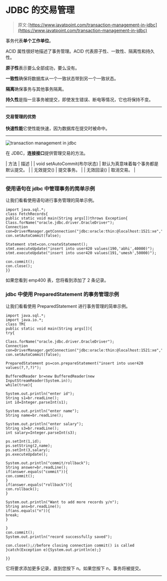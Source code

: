 # JDBC 的交易管理

> 原文:[https://www.javatpoint.com/transaction-management-in-jdbc](https://www.javatpoint.com/transaction-management-in-jdbc)

事务代表**单个工作单位**。

ACID 属性很好地描述了事务管理。ACID 代表原子性、一致性、隔离性和持久性。

**原子性**表示要么全部成功，要么没有。

**一致性**确保将数据库从一个一致状态带到另一个一致状态。

**隔离**确保事务与其他事务隔离。

**持久性**是指一旦事务被提交，即使发生错误、断电等情况，它也将保持不变。

* * *

#### 交易管理的优势

**快速性能**它使性能快速，因为数据库在提交时被命中。

* * *

![transaction management in jdbc](../Images/235ad3a18f7f03b189864ba4f0bb1bb5.png)

在 JDBC，**连接接口**提供管理交易的方法。

| 方法 | 描述 |
| void setAutoCommit(布尔状态) | 默认为真意味着每个事务都是默认提交。 |
| 无效提交() | 提交事务。 |
| 无效回滚() | 取消交易。 |

* * *

### 使用语句在 jdbc 中管理事务的简单示例

让我们看看使用语句进行事务管理的简单示例。

```
import java.sql.*;
class FetchRecords{
public static void main(String args[])throws Exception{
Class.forName("oracle.jdbc.driver.OracleDriver");
Connection con=DriverManager.getConnection("jdbc:oracle:thin:@localhost:1521:xe","system","oracle");
con.setAutoCommit(false);

Statement stmt=con.createStatement();
stmt.executeUpdate("insert into user420 values(190,'abhi',40000)");
stmt.executeUpdate("insert into user420 values(191,'umesh',50000)");

con.commit();
con.close();
}}

```

如果您看到 emp400 表，您将看到添加了 2 条记录。

### jdbc 中使用 PreparedStatement 的事务管理示例

让我们看看使用 PreparedStatement 进行事务管理的简单示例。

```
import java.sql.*;
import java.io.*;
class TM{
public static void main(String args[]){
try{

Class.forName("oracle.jdbc.driver.OracleDriver");
Connection con=DriverManager.getConnection("jdbc:oracle:thin:@localhost:1521:xe","system","oracle");
con.setAutoCommit(false);

PreparedStatement ps=con.prepareStatement("insert into user420 values(?,?,?)");

BufferedReader br=new BufferedReader(new InputStreamReader(System.in));
while(true){

System.out.println("enter id");
String s1=br.readLine();
int id=Integer.parseInt(s1);

System.out.println("enter name");
String name=br.readLine();

System.out.println("enter salary");
String s3=br.readLine();
int salary=Integer.parseInt(s3);

ps.setInt(1,id);
ps.setString(2,name);
ps.setInt(3,salary);
ps.executeUpdate();

System.out.println("commit/rollback");
String answer=br.readLine();
if(answer.equals("commit")){
con.commit();
}
if(answer.equals("rollback")){
con.rollback();
}

System.out.println("Want to add more records y/n");
String ans=br.readLine();
if(ans.equals("n")){
break;
}

}
con.commit();
System.out.println("record successfully saved");

con.close();//before closing connection commit() is called
}catch(Exception e){System.out.println(e);}

}}

```

它将要求添加更多记录，直到您按下 n。如果您按下 n，事务将被提交。

* * *